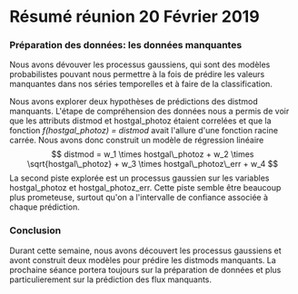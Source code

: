 # Résumé réunion 20 Février 2019	

### Préparation des données: les données manquantes

Nous avons dévouver les processus gaussiens, qui sont des modèles probabilistes pouvant nous permettre à la fois de prédire les valeurs manquantes  dans nos séries temporelles et à faire de la classification.   

Nous avons explorer deux hypothèses de prédictions des distmod manquants. L'étape de compréhension des données nous a permis de voir que les attributs distmod et hostgal_photoz étaient correlées et que la fonction *f(hostgal_photoz) = distmod* avait l'allure d'une fonction racine carrée. Nous avons donc construit un modèle de régression linéaire 
$$
distmod = w_1 \times hostgal\_photoz + w_2 \times \sqrt{hostgal\_photoz} + w_3 \times hostgal\_photoz\_err + w_4
$$
La second piste explorée est un processus gaussien sur les variables hostgal_photoz et hostgal_photoz_err. Cette piste semble être beaucoup plus prometeuse, surtout qu'on a l'intervalle de confiance associée à chaque prédiction.

### Conclusion

Durant cette semaine, nous avons découvert les processus gaussiens et avont construit deux modèles pour prédire les distmods manquants. La prochaine séance portera toujours sur la préparation de données et plus particulierement sur la prédiction des flux manquants. 





